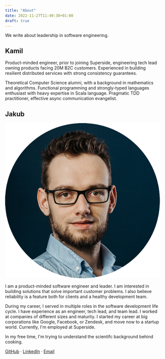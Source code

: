 ```yaml
---
title: "About"
date: 2022-11-27T11:49:30+01:00
draft: true
---
```


We write about leadership in software engineering.

## Kamil

Product-minded engineer, prior to joining Superside, engineering tech lead owning products facing 20M B2C customers. Experienced in building resilient distributed services with strong consistency guarantees.

Theoretical Computer Science alumni, with a background in mathematics and algorithms. Functional programming and strongly-typed languages enthusiast with heavy expertise in Scala language. Pragmatic TDD practitioner, effective async communication evangelist.

## Jakub
<img class="about-profile" src="./jakub.png">

I am a product-minded software engineer and leader. I am interested in building solutions that solve important customer problems. I also
believe reliability is a feature both for clients and a healthy development team.

During my career, I served in multiple roles in the software development life cycle. I have experience as an engineer, tech lead, and team lead.
I worked at companies of different sizes and maturity. I started my career at big corporations like Google, Facebook, or Zendesk, and move 
now to a startup world. Currently, I'm employed at Superside. 

In my free time, I'm trying to understand the scientifc background behind cooking.

<a href="https://github.com/j-nowak"> <i class="about-fa-icon fab fa-github"></i>GitHub</a>
<span>&#183;</span>
<a href="https://www.linkedin.com/in/jakub-nowak-0909329b"> <i class="about-fa-icon fab fa-linkedin-in"></i>LinkedIn</a>
<span>&#183;</span>
<a href="mailto:pl.jakub.nowak@gmail.com"> <i class="about-fa-icon fa fa-envelope"></i>Email</a>
